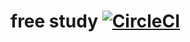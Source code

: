 # free study [![CircleCI](https://circleci.com/gh/holdonnn/freestudy-api.svg?style=svg)](https://circleci.com/gh/holdonnn/freestudy-api)
